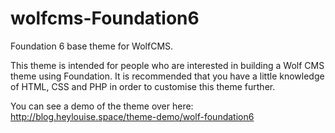 # wolfcms-Foundation6
Foundation 6 base theme for WolfCMS.

This theme is intended for people who are interested in building a Wolf CMS theme using Foundation. It is recommended that you have a little knowledge of HTML, CSS and PHP in order to customise this theme further.

You can see a demo of the theme over here: http://blog.heylouise.space/theme-demo/wolf-foundation6
